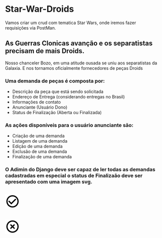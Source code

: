 # Star-War-Droids

Vamos criar um crud com tematica Star Wars, onde iremos fazer requisições via PostMan. 

## As Guerras Clonicas avanção e os separatistas precisam de mais Droids.
<p> 
    Nosso chanceler Bozo, em uma atitude ousada se uniu aos separatistas da Galaxia. E nos tornamos oficialmente fornecedores de peças Droids
</p>

### Uma demanda de peças é composta por:

* Descrição da peça que está sendo solicitada
* Endereço de Entrega (considerando entregas no Brasil)
* Informações de contato
* Anunciante (Usuário Dono)
* Status de Finalização (Aberta ou Finalizada)

### As ações disponíveis para o usuário anunciante são:

* Criação de uma demanda
* Listagem de uma demanda
* Edição de uma demanda
* Exclusão de uma demanda
* Finalização de uma demanda

### O Adimin do Django deve ser capaz de ler todas as demandas cadastradas em especial o status de Finalizaão deve ser apresentado com uma imagem svg.


## <img src='./img/baseline-check_circle_outline.svg'>
## <img src='./img/baseline-highlight_off.svg'>